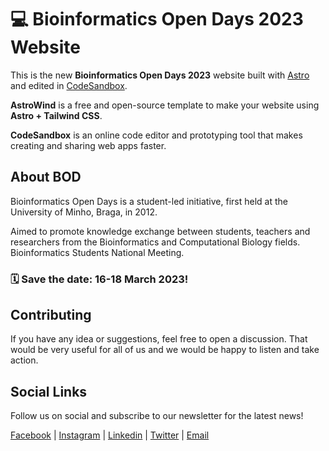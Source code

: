# 💻 Bioinformatics Open Days 2023 Website

This is the new **Bioinformatics Open Days 2023** website built with [Astro](https://astro.build/) and edited in [CodeSandbox](https://codesandbox.io/?from-app=1).

**AstroWind** is a free and open-source template to make your website using **Astro + Tailwind CSS**.

**CodeSandbox** is an online code editor and prototyping tool that makes creating and sharing web apps faster.

## About BOD

Bioinformatics Open Days is a student-led initiative, first held at the University of Minho, Braga, in 2012.

Aimed to promote knowledge exchange between students, teachers and researchers from the Bioinformatics and Computational Biology fields. Bioinformatics Students National Meeting.

### 🗓 Save the date: **16-18 March 2023**!

## Contributing

If you have any idea or suggestions, feel free to open a discussion.
That would be very useful for all of us and we would be happy to listen and take action.

## Social Links

Follow us on social and subscribe to our newsletter for the latest news!

[Facebook](https://www.facebook.com/bioinformaticsopendays) | [Instagram](https://www.instagram.com/bioinformaticsopendays/) | [Linkedin](https://www.linkedin.com/in/bioinformaticsopendays/) | [Twitter](https://twitter.com/Bioinf_OpenDays) | [Email](mailto:bod.geral@gmail.com)